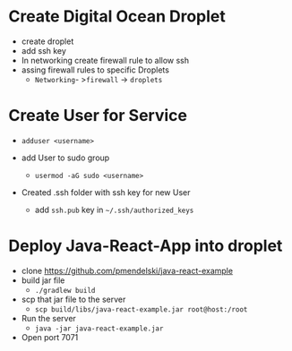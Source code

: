 # Create Digital Ocean Droplet
- create droplet
- add ssh key
- In networking create firewall rule to allow ssh
- assing firewall rules to specific Droplets
  - `Networking`- >`firewall` -> `droplets`  

# Create User for Service
- `adduser <username>`
- add User to sudo group
  - `usermod -aG sudo <username>`

- Created .ssh folder with ssh key for new User
    - add `ssh.pub` key in `~/.ssh/authorized_keys`

# Deploy Java-React-App into droplet

- clone https://github.com/pmendelski/java-react-example
- build jar file 
  - `./gradlew build` 
- scp that jar file to the server
  - `scp build/libs/java-react-example.jar root@host:/root` 
- Run the server
  - `java -jar java-react-example.jar`
- Open port 7071
